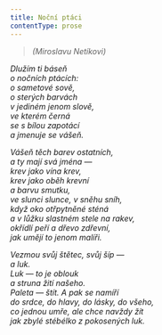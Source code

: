 ```yaml
---
title: Noční ptáci
contentType: prose
---
```


> _(Miroslavu Netíkovi)_

_Dlužím ti báseň  
o nočních ptácích:  
o sametové sově,  
o sterých barvách  
v jediném jenom slově,  
ve kterém černá  
se s bílou zapotácí  
a jmenuje se vášeň._

_Vášeň těch barev ostatních,  
a ty mají svá jména —  
krev jako vína krev,  
krev jako oběh krevní  
a barvu smutku,  
ve slunci slunce, v sněhu sníh,  
když oko otřpytněné sténá  
a v lůžku slastném stele na rakev,  
okřídlí peří a dřevo zdřevní,  
jak umějí to jenom malíři._

_Vezmou svůj štětec, svůj šíp —  
a luk.  
Luk — to je oblouk  
a struna žití našeho.  
Paleta — štít. A pak se namíří  
do srdce, do hlavy, do lásky, do všeho,  
co jednou umře, ale chce navždy žít  
jak zbylé stébélko z pokosených luk._
